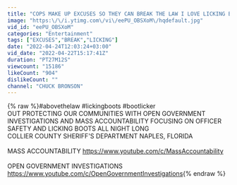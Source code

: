 ```yaml
---
title: "COPS MAKE UP EXCUSES SO THEY CAN BREAK THE LAW I LOVE LICKING BOOTS WHATS ON COPS COMPUTER SCREEN"
image: "https:\/\/i.ytimg.com\/vi\/eePU_OBSXoM\/hqdefault.jpg"
vid_id: "eePU_OBSXoM"
categories: "Entertainment"
tags: ["EXCUSES","BREAK","LICKING"]
date: "2022-04-24T12:03:24+03:00"
vid_date: "2022-04-22T15:17:41Z"
duration: "PT27M12S"
viewcount: "15186"
likeCount: "904"
dislikeCount: ""
channel: "CHUCK BRONSON"
---
```

{% raw %}#abovethelaw #lickingboots #bootlicker<br />OUT PROTECTING OUR COMMUNITIES WITH OPEN GOVERNMENT INVESTIGATIONS AND MASS ACCOUNTABILITY FOCUSING ON OFFICER SAFETY AND LICKING BOOTS ALL NIGHT LONG<br />COLLIER COUNTY SHERIFF'S DEPARTMENT NAPLES, FLORIDA<br /><br />MASS ACCOUNTABILITY  <a rel="nofollow" target="blank" href="https://www.youtube.com/c/MassAccountability">https://www.youtube.com/c/MassAccountability</a><br /><br />OPEN GOVERNMENT INVESTIGATIONS  <a rel="nofollow" target="blank" href="https://www.youtube.com/c/OpenGovernmentInvestigations">https://www.youtube.com/c/OpenGovernmentInvestigations</a>{% endraw %}
